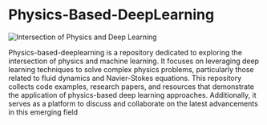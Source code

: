 # Physics-Based-DeepLearning

![Intersection of Physics and Deep Learning](https://files.oaiusercontent.com/file-ODm2H0TvcOqHBdTJkussB9oU?se=2024-06-02T17%3A31%3A55Z&sp=r&sv=2023-11-03&sr=b&rscc=max-age%3D31536000%2C%20immutable&rscd=attachment%3B%20filename%3D67208fc7-c859-4f20-80a4-22aa33bf1582.webp&sig=cN4%2Bw7hCU9tiNwA3gGSIvx2KUs7WO6B6F6tAHn%2BSfc8%3D)

Physics-based-deeplearning is a repository dedicated to exploring the intersection of physics and machine learning. It focuses on leveraging deep learning techniques to solve complex physics problems, particularly those related to fluid dynamics and Navier-Stokes equations. This repository collects code examples, research papers, and resources that demonstrate the application of physics-based deep learning approaches. Additionally, it serves as a platform to discuss and collaborate on the latest advancements in this emerging field
